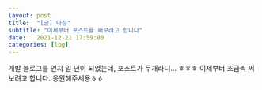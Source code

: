 ```yaml
---
layout: post
title:  "[글] 다짐"
subtitle: "이제부터 포스트를 써보려고 합니다"
date:   2021-12-21 17:59:00
categories: [log]
---
```


개발 블로그를 연지 일 년이 되었는데, 포스트가 두개라니... ㅎㅎㅎ 이제부터 조금씩 써보려고 합니다. 응원해주세용ㅎㅎ
